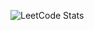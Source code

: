 ![LeetCode Stats](https://leetcode-stats-9k4x.onrender.com/leetcode-stats-image/Krishna_Revanth_Karra)
